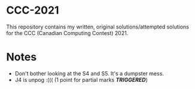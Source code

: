 # CCC-2021
This repository contains my written, original solutions/attempted solutions for the CCC (Canadian Computing Contest) 2021.

# Notes
 - Don't bother looking at the S4 and S5. It's a dumpster mess.
 - J4 is unpog :((( (1 point for partial marks ***TRIGGERED***)
